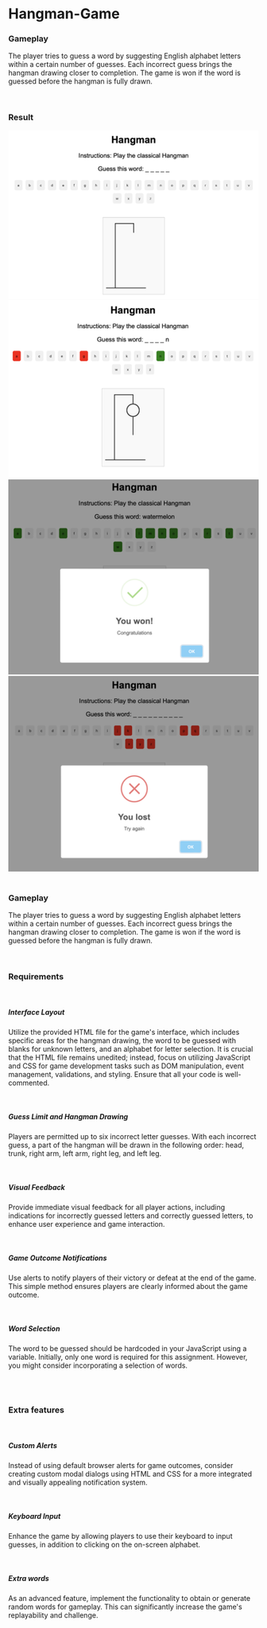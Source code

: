 # Hangman-Game

### Gameplay

The player tries to guess a word by suggesting English alphabet letters within a certain number of guesses. Each incorrect guess brings the hangman drawing closer to completion. The game is won if the word is guessed before the hangman is fully drawn.

<br>

### Result

<img src="./img/init.png">
<img src="./img/progress.png">
<img src="./img/win.png">
<img src="./img/lose.png">

<br>
<br>

### Gameplay

The player tries to guess a word by suggesting English alphabet letters within a certain number of guesses. Each incorrect guess brings the hangman drawing closer to completion. The game is won if the word is guessed before the hangman is fully drawn.

<br>

### Requirements

<br>

##### Interface Layout 

 Utilize the provided HTML file for the game's interface, which includes specific areas for the hangman drawing, the word to be guessed with blanks for unknown letters, and an alphabet for letter selection. It is crucial that the HTML file remains unedited; instead, focus on utilizing JavaScript and CSS for game development tasks such as DOM manipulation, event management, validations, and styling. Ensure that all your code is well-commented.


<br>

##### Guess Limit and Hangman Drawing 

Players are permitted up to six incorrect letter guesses. With each incorrect guess, a part of the hangman will be drawn in the following order: head, trunk, right arm, left arm, right leg, and left leg.

<br>

##### Visual Feedback 

Provide immediate visual feedback for all player actions, including indications for incorrectly guessed letters and correctly guessed letters, to enhance user experience and game interaction.

<br>

##### Game Outcome Notifications

Use alerts to notify players of their victory or defeat at the end of the game. This simple method ensures players are clearly informed about the game outcome.

<br>

##### Word Selection

The word to be guessed should be hardcoded in your JavaScript using a variable. Initially, only one word is required for this assignment. However, you might consider incorporating a selection of words.

<br>
<br>

### Extra features

<br>

##### Custom Alerts

Instead of using default browser alerts for game outcomes, consider creating custom modal dialogs using HTML and CSS for a more integrated and visually appealing notification system.

<br>

##### Keyboard Input

Enhance the game by allowing players to use their keyboard to input guesses, in addition to clicking on the on-screen alphabet.

<br>

##### Extra words

As an advanced feature, implement the functionality to obtain or generate random words for gameplay. This can significantly increase the game's replayability and challenge.